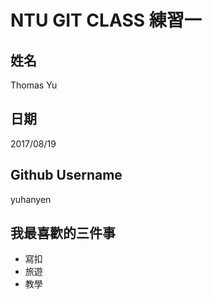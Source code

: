 # NTU GIT CLASS 練習一

姓名
----
Thomas Yu


日期
----
2017/08/19

Github Username
----
yuhanyen


我最喜歡的三件事
----
* 寫扣
* 旅遊
* 教學
